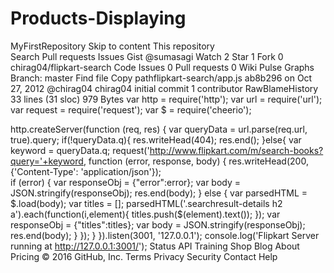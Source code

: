 # Products-Displaying
MyFirstRepository
Skip to content
This repository  
Search
Pull requests
Issues
Gist
 @sumasagi
 Watch 2
  Star 1
  Fork 0 chirag04/flipkart-search
 Code  Issues 0  Pull requests 0  Wiki  Pulse  Graphs
Branch: master Find file Copy pathflipkart-search/app.js
ab8b296  on Oct 27, 2012
@chirag04 chirag04 initial commit
1 contributor
RawBlameHistory     33 lines (31 sloc)  979 Bytes
var http = require('http');
var url = require('url');
var request = require('request');
var $ = require('cheerio');

http.createServer(function (req, res) {
	var queryData = url.parse(req.url, true).query;
	if(!queryData.q){
		res.writeHead(404);
		res.end();
	}else{
		var keyword = queryData.q;
		request('http://www.flipkart.com/m/search-books?query='+keyword, function (error, response, body) {
			res.writeHead(200, {'Content-Type': 'application/json'});			
			if (error) {
				var responseObj = {"error":error};
				var body = JSON.stringify(responseObj);
				res.end(body);
			} else {
				var parsedHTML = $.load(body);
				var titles = [];
				parsedHTML('.searchresult-details h2 a').each(function(i,element){
					titles.push($(element).text());
				});
				var responseObj = {"titles":titles};
				var body = JSON.stringify(responseObj);
				res.end(body);
			}
		});
	}
}).listen(3001, '127.0.0.1');
console.log('Flipkart Server running at http://127.0.0.1:3001/');
Status API Training Shop Blog About Pricing
© 2016 GitHub, Inc. Terms Privacy Security Contact Help
